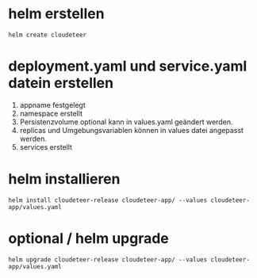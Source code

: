 
# helm erstellen
```
helm create cloudeteer
```

# deployment.yaml und service.yaml datein erstellen 
   
1. appname festgelegt
2. namespace erstellt
3. Persistenzvolume optional kann in values.yaml geändert werden.
4. replicas und Umgebungsvariablen können in values datei angepasst werden.
5. services erstellt
   

# helm installieren
```
helm install cloudeteer-release cloudeteer-app/ --values cloudeteer-app/values.yaml
```

# optional / helm upgrade 
```
helm upgrade cloudeteer-release cloudeteer-app/ --values cloudeteer-app/values.yaml
```


